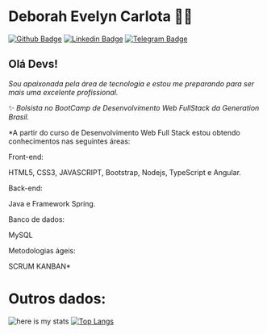 

# Deborah Evelyn Carlota 👩‍💻

[![Github Badge](https://img.shields.io/badge/-Github-000?style=flat-square&logo=Github&logoColor=white&link=https://github.com/IvanCarlota)](https://github.com/DeborahEvelyn)
[![Linkedin Badge](https://img.shields.io/badge/-LinkedIn-blue?style=flat-square&logo=Linkedin&logoColor=white&link=https://www.linkedin.com/in/ivan-carlota/)](https://www.linkedin.com/in/deborah-evelyn-carlota-584366a1/)
[![Telegram Badge](https://img.shields.io/badge/-Telegram-1ca0f1?style=flat-square&labelColor=1ca0f1&logo=telegram&logoColor=white&link=https://t.me/Ivan_Jr777)](https://t.me/@deborahevelynC)


## Olá Devs! 

*Sou apaixonada pela área de tecnologia e estou me preparando para ser mais uma excelente profissional.*

✨ *Bolsista no BootCamp de Desenvolvimento Web FullStack da Generation Brasil.*

*A partir do curso de Desenvolvimento Web Full Stack estou obtendo conhecimentos nas seguintes áreas:

Front-end:

HTML5, CSS3, JAVASCRIPT, Bootstrap, Nodejs, TypeScript e Angular.

Back-end:

Java e Framework Spring.

Banco de dados:

MySQL

Metodologias ágeis:

SCRUM
KANBAN*



# Outros dados:

![here is my stats](https://github-readme-stats.vercel.app/api?username=DeborahEvelyn&show_icons=true&hide_border=true)  [![Top Langs](https://github-readme-stats.vercel.app/api/top-langs/?username=DeborahEvelyn&layout=compact)](https://github.com/DeborahEvelyn/github-readme-stats)
